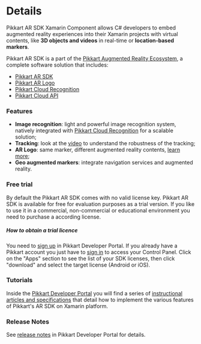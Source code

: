 
# Details
Pikkart AR SDK Xamarin Component allows C# developers to embed augmented reality experiences into their Xamarin projects with virtual contents, like **3D objects and videos** in real-time or **location-based markers**.

Pikkart AR SDK is a part of the [Pikkart Augmented Reality Ecosystem](https://developer.pikkart.com), a complete software solution that includes:
- [Pikkart AR SDK](https://developer.pikkart.com/augmented-reality/products/sdk.aspx) 
- [Pikkart AR Logo](https://developer.pikkart.com/augmented-reality/products/ar-logo.aspx) 
- [Pikkart Cloud Recognition](https://developer.pikkart.com/augmented-reality/products/cloud.aspx)
- [Pikkart Cloud API](https://developer.pikkart.com/augmented-reality/products/cloud_api.aspx)

### Features
- **Image recognition**: light and powerful image recognition system, natively integrated with [Pikkart Cloud Recognition](https://developer.pikkart.com/augmented-reality/products/cloud.aspx) for a scalable solution;
- **Tracking**: look at the [video](https://youtu.be/_M8iA52u0rk) to understand the robustness of the tracking;
- **AR Logo**: same marker, different augmented reality contents, [learn more](https://developer.pikkart.com/augmented-reality/products/ar-logo.aspx); 
- **Geo augmented markers**: integrate navigation services and augmented reality.

### Free trial
By default the Pikkart AR SDK comes with no valid license key. 
Pikkart AR SDK is available for free for evaluation purposes as a trial version. If you like to use it in a commercial, non-commercial or educational environment you need to purchase a according license. 

##### How to obtain a trial licence
You need to [sign up](https://developer.pikkart.com/servizi/registrazione/apriregistrazione.aspx) in Pikkart Developer Portal. If you already have a Pikkart account you just have to [sign in](https://developer.pikkart.com/servizi/autorizzazioni/login_fase01.aspx) to access your Control Panel. Click on the "Apps" section to see the list of your SDK licenses, then click "download" and select the target license (Android or iOS).

### Tutorials
Inside the [Pikkart Developer Portal](https://developer.pikkart.com) you will find a series of [instructional articles and specifications](https://developer.pikkart.com/servizi/Menu/dinamica.aspx?ID=1570)  that detail how to implement the various features of Pikkart's AR SDK on Xamarin platform. 

### Release Notes

See [release notes](https://developer.pikkart.com/contenuto/contenuti--ecm/release-notes.ashx) in Pikkart Developer Portal for details.
